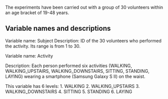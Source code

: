 The experiments have been carried out with a group of 30 volunteers within an age bracket of 19-48 years.




## Variable names and descriptions 


Variable name: Subject
Description: ID of the 30 volunteers who performed the activity. Its range is from 1 to 30.


Variable name: Activity

Description: Each person performed six activities (WALKING, WALKING_UPSTAIRS, WALKING_DOWNSTAIRS, SITTING, STANDING, LAYING) wearing a smartphone (Samsung Galaxy S II) on the waist.

This variable has 6 levels: 1. WALKING  2. WALKING_UPSTAIRS  3. WALKING_DOWNSTAIRS  4. SITTING  5. STANDING  6. LAYING